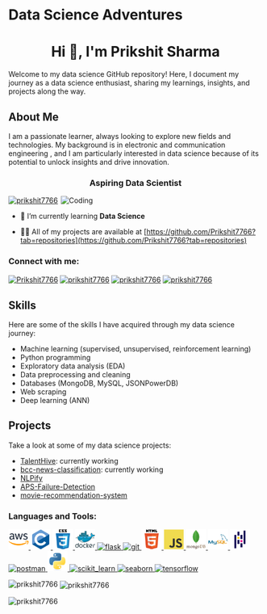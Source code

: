 # Data Science Adventures

<h1 align="center">Hi 👋, I'm Prikshit Sharma</h1>

Welcome to my data science GitHub repository! Here, I document my journey as a data science enthusiast, sharing my learnings, insights, and projects along the way.

## About Me

I am a passionate learner, always looking to explore new fields and technologies. My background is in electronic and communication engineering , and I am particularly interested in data science because of its potential to unlock insights and drive innovation.

<h3 align="center">Aspiring Data Scientist</h3>
<img align="right" alt="Coding" width="400" src= "https://uploads-ssl.webflow.com/5c19100c2b50073e6ee69da1/60d35967a853a1b14851703b_All%20the%20data%20(1).gif">



<p align="left"> <a href="https://twitter.com/prikshit7766" target="blank"><img src="https://img.shields.io/twitter/follow/prikshit7766?logo=twitter&style=for-the-badge" alt="prikshit7766" /></a> </p>

- 🌱 I’m currently learning **Data Science**

- 👨‍💻 All of my projects are available at [https://github.com/Prikshit7766?tab=repositories](https://github.com/Prikshit7766?tab=repositories)

<h3 align="left">Connect with me:</h3>
<p align="left">
<a href="https://twitter.com/prikshit7766" target="blank"><img align="center" src="https://raw.githubusercontent.com/rahuldkjain/github-profile-readme-generator/master/src/images/icons/Social/twitter.svg" alt="Prikshit7766" height="30" width="40" /></a>
<a href="https://linkedin.com/in/prikshit7766" target="blank"><img align="center" src="https://raw.githubusercontent.com/rahuldkjain/github-profile-readme-generator/master/src/images/icons/Social/linked-in-alt.svg" alt="prikshit7766" height="30" width="40" /></a>
<a href="https://instagram.com/prikshit7766" target="blank"><img align="center" src="https://raw.githubusercontent.com/rahuldkjain/github-profile-readme-generator/master/src/images/icons/Social/instagram.svg" alt="prikshit7766" height="30" width="40" /></a>
<a href="https://www.hackerrank.com/prikshit7766" target="blank"><img align="center" src="https://raw.githubusercontent.com/rahuldkjain/github-profile-readme-generator/master/src/images/icons/Social/hackerrank.svg" alt="prikshit7766" height="30" width="40" /></a>
</p>

## Skills

Here are some of the skills I have acquired through my data science journey:

- Machine learning (supervised, unsupervised, reinforcement learning)
- Python programming
- Exploratory data analysis (EDA)
- Data preprocessing and cleaning
- Databases (MongoDB, MySQL, JSONPowerDB)
- Web scraping
- Deep learning (ANN)


## Projects

Take a look at some of my data science projects:

- [TalentHive](https://github.com/Prikshit7766/Job-Recomendation): currently working
- [bcc-news-classification](https://github.com/Ryzxxl/bcc-news-classification): currently working
- [NLPify](https://github.com/Prikshit7766/NLPify)
- [APS-Failure-Detection](https://github.com/Prikshit7766/APS-Failure-Detection)
- [movie-recommendation-system](https://github.com/Prikshit7766/movie-recommendation-system)

<h3 align="left">Languages and Tools:</h3>
<p align="left"> <a href="https://aws.amazon.com" target="_blank" rel="noreferrer"> <img src="https://raw.githubusercontent.com/devicons/devicon/master/icons/amazonwebservices/amazonwebservices-original-wordmark.svg" alt="aws" width="40" height="40"/> </a> <a href="https://www.cprogramming.com/" target="_blank" rel="noreferrer"> <img src="https://raw.githubusercontent.com/devicons/devicon/master/icons/c/c-original.svg" alt="c" width="40" height="40"/> </a> <a href="https://www.w3schools.com/css/" target="_blank" rel="noreferrer"> <img src="https://raw.githubusercontent.com/devicons/devicon/master/icons/css3/css3-original-wordmark.svg" alt="css3" width="40" height="40"/> </a> <a href="https://www.docker.com/" target="_blank" rel="noreferrer"> <img src="https://raw.githubusercontent.com/devicons/devicon/master/icons/docker/docker-original-wordmark.svg" alt="docker" width="40" height="40"/> </a> <a href="https://flask.palletsprojects.com/" target="_blank" rel="noreferrer"> <img src="https://www.vectorlogo.zone/logos/pocoo_flask/pocoo_flask-icon.svg" alt="flask" width="40" height="40"/> </a> <a href="https://git-scm.com/" target="_blank" rel="noreferrer"> <img src="https://www.vectorlogo.zone/logos/git-scm/git-scm-icon.svg" alt="git" width="40" height="40"/> </a> <a href="https://www.w3.org/html/" target="_blank" rel="noreferrer"> <img src="https://raw.githubusercontent.com/devicons/devicon/master/icons/html5/html5-original-wordmark.svg" alt="html5" width="40" height="40"/> </a> <a href="https://developer.mozilla.org/en-US/docs/Web/JavaScript" target="_blank" rel="noreferrer"> <img src="https://raw.githubusercontent.com/devicons/devicon/master/icons/javascript/javascript-original.svg" alt="javascript" width="40" height="40"/> </a> <a href="https://www.mongodb.com/" target="_blank" rel="noreferrer"> <img src="https://raw.githubusercontent.com/devicons/devicon/master/icons/mongodb/mongodb-original-wordmark.svg" alt="mongodb" width="40" height="40"/> </a> <a href="https://www.mysql.com/" target="_blank" rel="noreferrer"> <img src="https://raw.githubusercontent.com/devicons/devicon/master/icons/mysql/mysql-original-wordmark.svg" alt="mysql" width="40" height="40"/> </a> <a href="https://pandas.pydata.org/" target="_blank" rel="noreferrer"> <img src="https://raw.githubusercontent.com/devicons/devicon/2ae2a900d2f041da66e950e4d48052658d850630/icons/pandas/pandas-original.svg" alt="pandas" width="40" height="40"/> </a> <a href="https://postman.com" target="_blank" rel="noreferrer"> <img src="https://www.vectorlogo.zone/logos/getpostman/getpostman-icon.svg" alt="postman" width="40" height="40"/> </a> <a href="https://www.python.org" target="_blank" rel="noreferrer"> <img src="https://raw.githubusercontent.com/devicons/devicon/master/icons/python/python-original.svg" alt="python" width="40" height="40"/> </a> <a href="https://scikit-learn.org/" target="_blank" rel="noreferrer"> <img src="https://upload.wikimedia.org/wikipedia/commons/0/05/Scikit_learn_logo_small.svg" alt="scikit_learn" width="40" height="40"/> </a> <a href="https://seaborn.pydata.org/" target="_blank" rel="noreferrer"> <img src="https://seaborn.pydata.org/_images/logo-mark-lightbg.svg" alt="seaborn" width="40" height="40"/> </a> <a href="https://www.tensorflow.org" target="_blank" rel="noreferrer"> <img src="https://www.vectorlogo.zone/logos/tensorflow/tensorflow-icon.svg" alt="tensorflow" width="40" height="40"/> </a> </p>

<p><img align="left" src="https://github-readme-stats.vercel.app/api/top-langs?username=prikshit7766&show_icons=true&locale=en&layout=compact" alt="prikshit7766" /></p>

<p>&nbsp;<img align="center" src="https://github-readme-stats.vercel.app/api?username=prikshit7766&show_icons=true&locale=en" alt="prikshit7766" /></p>

<p><img align="center" src="https://github-readme-streak-stats.herokuapp.com/?user=prikshit7766&" alt="prikshit7766" /></p>

